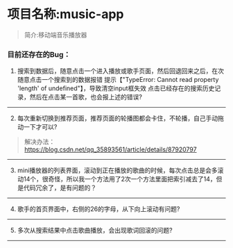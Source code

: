 # 项目名称:music-app

> 简介:移动端音乐播放器

### 目前还存在的Bug：

1. 搜索到数据后，随意点击一个进入播放或歌手页面，然后回退回来之后，在次随意点击一个搜索到的数据报错
   提示【"TypeError: Cannot read property 'length' of undefined"】，导致清空input框失效
   点击已经存在的搜索历史记录，然后在点击某一首歌，也会报上述的错误?
---
2. 每次重新切换到推荐页面，推荐页面的轮播图都会卡住，不轮播，自己手动拖动一下才可以?
> 解决办法：https://blog.csdn.net/qq_35893561/article/details/87920797
---
3. mini播放器的列表界面，滚动到正在播放的歌曲的时候，每次点击总是会多滚动14个，很奇怪，所以我一个方法用了2次一个方法里面把索引减去了14，但是代码冗余了，是有问题的？
---
4. 歌手的首页界面中，右侧的26的字母，从下向上滚动有问题?
---
5. 多次从搜索结果中点击歌曲播放，会出现歌词回滚的问题?
---
